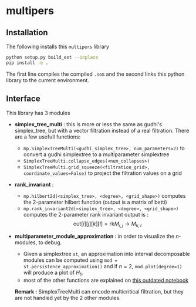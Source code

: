 # multipers

## Installation
The following installs this `multipers` library
```sh
python setup.py build_ext --inplace
pip install -e .
```
The first line compiles the compiled `.so`s and the second links this python library to the current environment.
## Interface
This library has 3 modules
 - **simplex_tree_multi** : this is more or less the same as gudhi's simplex_tree, but with a vector filtration instead of a real filtration. There are a few usefull functions:
   - `mp.SimplexTreeMulti(<gudhi_simplex_tree>, num_parameters=2)` to convert a gudhi simplextree to a multiparameter simplextree
   - `SimplexTreeMulti.collapse_edges(<num_collapses>)`
   - `SimplexTreeMulti.grid_squeeze(<filtration_grid>, coordinate_values=False)` to project the filtration values on a grid
 - **rank_invariant** :
   - `mp.hilbert2d(<simplex_tree>, <degree>, <grid_shape>)` computes the 2-parameter hilbert function (output is a matrix of betti)
   - `mp.rank_invariant2d(<simplex_tree>, <degree>, <grid_shape>)` computes the 2-parameter rank invariant 
   output is : $$\mathrm{out}[i][j][k][l] = \mathrm{rk} M_{i,j} \to M_{k,l}$$
 - **multiparameter_module_approximation** : in order to visualize the $n$-modules, to debug.
   - Given a simplextree `st`, an approximation into interval decomposable modules can be computed using
   ```mod = st.persistence_approximation()```
   and if $n = 2$, `mod.plot(degree=1)` will produce a plot of $H_1$.
   - most of the other functions are explained on [this outdated notebook](https://github.com/DavidLapous/multipers/blob/main/How%20to%20use.ipynb)
   
   **Remark :** SimplexTreeMulti can encode multicritical filtration, but they are not handled yet by the 2 other modules.
